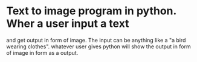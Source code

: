 # Text to image program in python. Wher a user input a text
  and get output in form of image. The input can be anything 
  like a "a bird wearing clothes". whatever user gives 
  python will show the output in form of image in form as a 
  output.
   
 #
